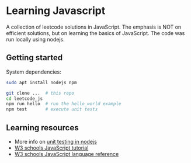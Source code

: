 # Learning Javascript

A collection of leetcode solutions in JavaScript.
The emphasis is NOT on efficient solutions, but on learning the basics of JavaScript.
The code was run locally using nodejs.

## Getting started

System dependencies:
```bash
sudo apt install nodejs npm
```

```bash
git clone ...  # this repo
cd leetcode_js
npm run hello  # run the hello_world example
npm test       # execute unit tests
```

## Learning resources
- More info on [unit testing in nodejs](https://nodejs.org/api/test.html)
- [W3 schools JavaScript tutorial](https://www.w3schools.com/js/default.asp)
- [W3 schools JavaScript language reference](https://www.w3schools.com/jsref/default.asp)
